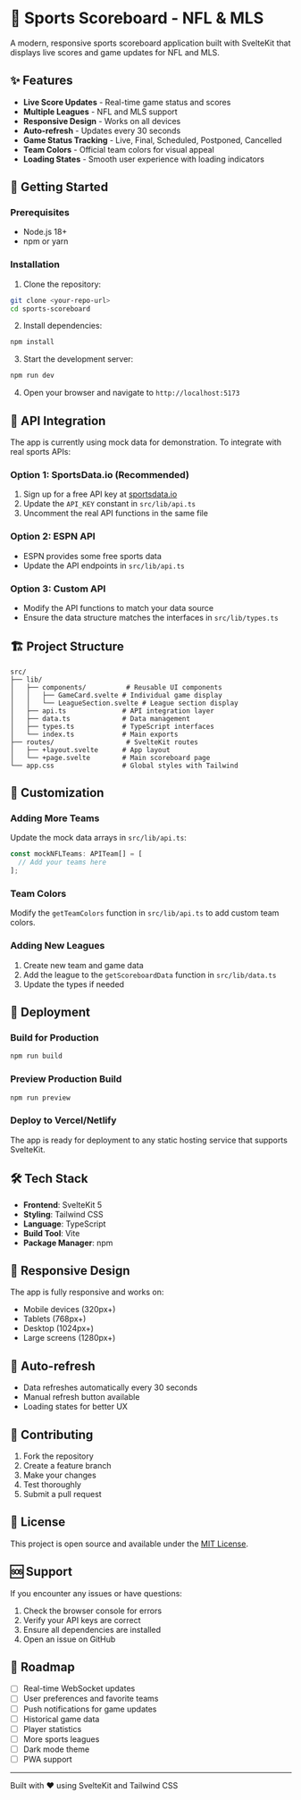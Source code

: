 # 🏈 Sports Scoreboard - NFL & MLS

A modern, responsive sports scoreboard application built with SvelteKit that displays live scores and game updates for NFL and MLS.

## ✨ Features

- **Live Score Updates** - Real-time game status and scores
- **Multiple Leagues** - NFL and MLS support
- **Responsive Design** - Works on all devices
- **Auto-refresh** - Updates every 30 seconds
- **Game Status Tracking** - Live, Final, Scheduled, Postponed, Cancelled
- **Team Colors** - Official team colors for visual appeal
- **Loading States** - Smooth user experience with loading indicators

## 🚀 Getting Started

### Prerequisites
- Node.js 18+ 
- npm or yarn

### Installation

1. Clone the repository:
```bash
git clone <your-repo-url>
cd sports-scoreboard
```

2. Install dependencies:
```bash
npm install
```

3. Start the development server:
```bash
npm run dev
```

4. Open your browser and navigate to `http://localhost:5173`

## 🔌 API Integration

The app is currently using mock data for demonstration. To integrate with real sports APIs:

### Option 1: SportsData.io (Recommended)
1. Sign up for a free API key at [sportsdata.io](https://sportsdata.io/)
2. Update the `API_KEY` constant in `src/lib/api.ts`
3. Uncomment the real API functions in the same file

### Option 2: ESPN API
- ESPN provides some free sports data
- Update the API endpoints in `src/lib/api.ts`

### Option 3: Custom API
- Modify the API functions to match your data source
- Ensure the data structure matches the interfaces in `src/lib/types.ts`

## 🏗️ Project Structure

```
src/
├── lib/
│   ├── components/          # Reusable UI components
│   │   ├── GameCard.svelte # Individual game display
│   │   └── LeagueSection.svelte # League section display
│   ├── api.ts              # API integration layer
│   ├── data.ts             # Data management
│   ├── types.ts            # TypeScript interfaces
│   └── index.ts            # Main exports
├── routes/                  # SvelteKit routes
│   ├── +layout.svelte      # App layout
│   └── +page.svelte        # Main scoreboard page
└── app.css                 # Global styles with Tailwind
```

## 🎨 Customization

### Adding More Teams
Update the mock data arrays in `src/lib/api.ts`:
```typescript
const mockNFLTeams: APITeam[] = [
  // Add your teams here
];
```

### Team Colors
Modify the `getTeamColors` function in `src/lib/api.ts` to add custom team colors.

### Adding New Leagues
1. Create new team and game data
2. Add the league to the `getScoreboardData` function in `src/lib/data.ts`
3. Update the types if needed

## 🚀 Deployment

### Build for Production
```bash
npm run build
```

### Preview Production Build
```bash
npm run preview
```

### Deploy to Vercel/Netlify
The app is ready for deployment to any static hosting service that supports SvelteKit.

## 🛠️ Tech Stack

- **Frontend**: SvelteKit 5
- **Styling**: Tailwind CSS
- **Language**: TypeScript
- **Build Tool**: Vite
- **Package Manager**: npm

## 📱 Responsive Design

The app is fully responsive and works on:
- Mobile devices (320px+)
- Tablets (768px+)
- Desktop (1024px+)
- Large screens (1280px+)

## 🔄 Auto-refresh

- Data refreshes automatically every 30 seconds
- Manual refresh button available
- Loading states for better UX

## 🤝 Contributing

1. Fork the repository
2. Create a feature branch
3. Make your changes
4. Test thoroughly
5. Submit a pull request

## 📄 License

This project is open source and available under the [MIT License](LICENSE).

## 🆘 Support

If you encounter any issues or have questions:
1. Check the browser console for errors
2. Verify your API keys are correct
3. Ensure all dependencies are installed
4. Open an issue on GitHub

## 🎯 Roadmap

- [ ] Real-time WebSocket updates
- [ ] User preferences and favorite teams
- [ ] Push notifications for game updates
- [ ] Historical game data
- [ ] Player statistics
- [ ] More sports leagues
- [ ] Dark mode theme
- [ ] PWA support

---

Built with ❤️ using SvelteKit and Tailwind CSS
